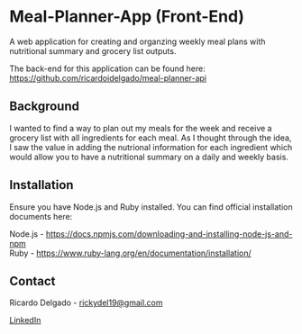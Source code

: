 # Meal-Planner-App (Front-End)

A web application for creating and organzing weekly meal plans with nutritional summary and grocery list outputs. 

The back-end for this application can be found here: https://github.com/ricardoidelgado/meal-planner-api

## Background

I wanted to find a way to plan out my meals for the week and receive a grocery list with all ingredients for each meal. As I thought through the idea, I saw the value in adding the nutrional information for each ingredient which would allow you to have a nutritional summary on a daily and weekly basis.

## Installation

Ensure you have Node.js and Ruby installed. You can find official installation documents here:

Node.js - https://docs.npmjs.com/downloading-and-installing-node-js-and-npm
<br>
Ruby - https://www.ruby-lang.org/en/documentation/installation/

## Contact

Ricardo Delgado - rickydel19@gmail.com

[LinkedIn](https://www.linkedin.com/in/ricardodelgado1/)
